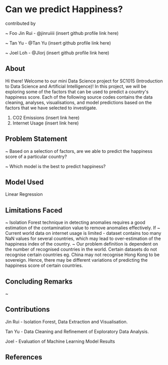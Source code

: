# Can we predict Happiness?
contributed by 

~ Foo Jin Rui - @jinruiiii (insert github profile link here)

~ Tan Yu      - @Tan Yu    (insert github profile link here)

~ Joel Loh    - @Jlorj     (insert github profile link here)

## About
Hi there! Welcome to our mini Data Science project for SC1015 (Introduction to Data Science and Artificial Intelligence)!
In this project, we will be exploring some of the factors that can be used to predict a country's happiness score. 
Each of the following source codes contains the data cleaning, analyses, visualisations, and model predictions based on the factors that we have selected to investigate.

1. CO2 Emissions  (insert link here)
2. Internet Usage (insert link here)

## Problem Statement
~ Based on a selection of factors, are we able to predict the happiness score of a particular country?

~ Which model is the best to predict happiness?

## Model Used
Linear Regression

## Limitations Faced 
~ Isolation Forest technique in detecting anomalies requires a good estimation of the contamination value to remove anomalies effectively. If 
~ Current world data on internet usage is limited - dataset contains too many NaN values for several countries, which may lead to over-estimation of the happiness index of the country.
~ Our problem definition is dependent on the number of recognised countries in the world. Certain datasets do not recognise certain countries eg. China may not recognise Hong Kong to be sovereign. Hence, there may be different variations of predicting the happiness score of certain countries.   

## Concluding Remarks
~ 


## Contributions
Jin Rui - Isolation Forest, Data Extraction and Visualisation.

Tan Yu  - Data Cleaning and Refinement of Exploratory Data Analysis.

Joel    - Evaluation of Machine Learning Model Results 

## References


